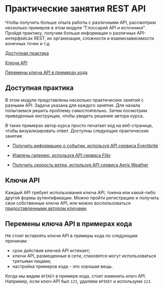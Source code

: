 # Практические занятия REST API

Чтобы получить больше опыта работы с различными API, рассмотрим несколько примеров в этом модуле "Глоссарий API и источники". Пройдя практику, получим больше информации о различных API-интерфейсах REST, их организации, сложности и взаимозависимости конечных точек и т.д.

[Доступная практика](#available)

[Ключи API](#shortcut)

[Перемены ключа API в примерах кода](#swap)

<a name="available"></a>
## Доступная практика

В этом модуле представлены несколько практических занятий с разными API. Задача указана для каждого занятия. Для начала попытаемся решить проблему самостоятельно. Затем посмотрим приведенные инструкции, чтобы увидеть решение автора курса.

В таких примерах автор курса просто печатает код на веб-странице, чтобы визуализировать ответ. Доступны следующие практические занятия:

- [Получить информацию о событии, используя API сервиса Eventbrite](Get-event-information-using-Eventbrite-API.md)

- [Извлечь галерею, используя API сервиса Flikr](Retrieve-gallery-using-Flickr-API.md)

- [Получить скорость ветра, используя API сервиса Aeris Weather](Get-wind-speed-using-Aeris-API.md)

<a name="shortcut"></a>
## Ключи API

Каждый API требует использования ключа API, токена или какой-либо другой формы аутентификации. Можно пройти регистрацию и получить свои собственные ключи API, или можно воспользоваться [предоставленными автором ключами](https://idratherbewriting.com/learnapidoc/assets/files/apikeys.txt).


<a name="swap"></a>
## Перемены ключа API в примерах кода

Не стоит вставлять ключи API в примеры кода по следующим причинам:

- срок действия ключей API истекает;
- ключи API, размещенные в сети, становятся могут использоваться третьими лицами;
- настройка примеров кода - это хорошая вещь.

Когда мы видим `APIKEY` в примере кода, стоит изменить ключ API. Например, если ключ API был `123`, удаляем `APIKEY` и используем `123`.
